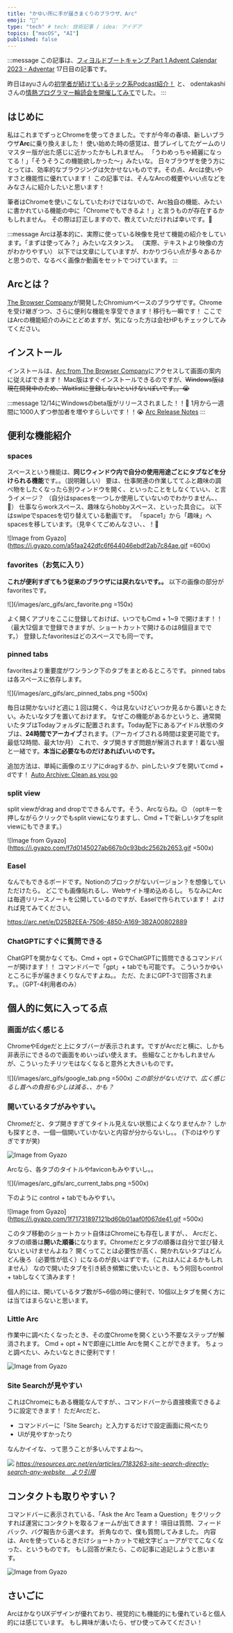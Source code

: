 ```yaml
---
title: "かゆい所に手が届きまくりのブラウザ、Arc"
emoji: "💎"
type: "tech" # tech: 技術記事 / idea: アイデア
topics: ["macOS", "AI"]
published: false
---
```


:::message
この記事は、[フィヨルドブートキャンプ Part 1 Advent Calendar 2023 - Adventar](https://adventar.org/calendars/9142) 17日目の記事です。

昨日はayuさんの[初学者が続けているテック系Podcast紹介！](https://ayu-0505.hatenablog.com/entry/2023/12/16/134921)
と、
odentakashiさんの[情熱プログラマー輪読会を開催してみて](https://odentakashi.github.io/2023/11/16/post11.html)でした。
:::

## はじめに
私はこれまでずっとChromeを使ってきました。ですが今年の春頃、新しいブラウザ**Arc**に乗り換えました！
使い始めた時の感覚は、昔プレイしてたゲームのリマスター版が出た感じに近かったかもしれません。
「うわめっちゃ綺麗になってる！」「そうそうこの機能欲しかった〜」みたいな。
日々ブラウザを使う方にとっては、効率的なブラウジングは欠かせないものです。その点、Arcは使いやすさと機能性に優れています！
この記事では、そんなArcの概要やいい点などをみなさんに紹介したいと思います！

筆者はChromeを使いこなしていたわけではないので、Arc独自の機能、みたいに書かれている機能の中に「Chromeでもできるよ！」と言うものが存在するかもしれません。
その際は訂正しますので、教えていただければ幸いです。🙇


:::message
Arcは基本的に、実際に使っている映像を見せて機能の紹介をしています。「まずは使ってみ？」みたいなスタンス。
（実際、テキストより映像の方がわかりやすい）
以下では文章にしていますが、わかりづらい点が多々あるかと思うので、なるべく画像か動画をセットでつけています。
:::

## Arcとは？

[The Browser Company](https://thebrowser.company/)が開発したChromiumベースのブラウザです。Chromeを受け継ぎつつ、さらに便利な機能を享受できます！移行も一瞬です！
ここではArcの機能紹介のみにとどめますが、気になった方は会社HPもチェックしてみてください。

## インストール

インストールは、[Arc from The Browser Company](https://arc.net/)にアクセスして画面の案内に従えばできます！
Mac版はすぐインストールできるのですが、~~Windows版は現在開発中のため、Waitlistに登録しないといけないぽいです。。😭~~

:::message
12/14にWindowsのbeta版がリリースされました！！🎉
1月から一週間に1000人ずつ参加者を増やすらしいです！！😭
[Arc Release Notes](https://arc.net/e/6433CE8D-2D3F-4FF2-AD51-6EF0CBAD197F)
:::


## 便利な機能紹介

### spaces

スペースという機能は、**同じウィンドウ内で自分の使用用途ごとにタブなどを分けられる機能**です。。（説明難しい）
要は、仕事関連の作業しててふと趣味の調べ物をしたくなったら別ウィンドウを開く、といったことをしなくていい、と言うイメージ？
（自分はspacesを一つしか使用していないのでわかりません、、🫠）
仕事ならworkスペース、趣味ならhobbyスペース、といった具合に。
以下はswipeでspacesを切り替えている動画です。
「space1」から「趣味」へspacesを移しています。（見辛くてごめんなさい、、！🙏


![Image from Gyazo](https://i.gyazo.com/a5faa242dfc6f644046ebdf2ab7c84ae.gif =600x)

### favorites（お気に入り）

**これが便利すぎてもう従来のブラウザには戻れないです。。**
以下の画像の部分がfavoritesです。

![](/images/arc_gifs/arc_favorite.png =150x)

よく開くアプリをここに登録しておけば、いつでもCmd + 1~9 で開けます！！
（最大12個まで登録できますが、ショートカットで開けるのは8個目までです。）
登録したfavoritesはどのスペースでも同一です。

### pinned tabs

favoritesより重要度がワンランク下のタブをまとめるところです。
pinned tabsは各スペースに依存します。

![](/images/arc_gifs/arc_pinned_tabs.png =500x)

毎日は開かないけど週に１回は開く、今は見ないけどいつか見るから置いときたい。みたいなタブを置いておけます。
なぜこの機能があるかというと、通常開いたタブはTodayフォルダに配置されます。Today配下にあるアイドル状態のタブは、**24時間でアーカイブ**されます。（アーカイブされる時間は変更可能です。最低12時間、最大1か月）
これで、タブ開きすぎ問題が解消されます！着ない服と一緒です。**本当に必要なものだけあればいいのです。**

追加方法は、単純に画像のエリアにdragするか、pinしたいタブを開いてcmd + dです！
[Auto Archive: Clean as you go](https://resources.arc.net/en/articles/6701333-auto-archive-clean-as-you-go)

### split view
split viewがdrag and dropでできるんです。そう、Arcならね。😐
（optキーを押しながらクリックでもsplit viewになりますし、Cmd + Tで新しいタブをsplit viewにもできます。）

![Image from Gyazo](https://i.gyazo.com/f7d0145027ab667b0c93bdc2562b2653.gif =500x)

### Easel
なんでもできるボードです。Notionのブロックがないバージョン？を想像していただけたら。
どこでも画像貼れるし、Webサイト埋め込めるし。
ちなみにArcは毎週リリースノートを公開しているのですが、Easelで作られています！
よければ見てみてください。

https://arc.net/e/D25B2EEA-7506-4850-A169-3B2A00802889

### ChatGPTにすぐに質問できる
ChatGPTを開かなくても、Cmd + opt + GでChatGPTに質問できるコマンドバーが開けます！！
コマンドバーで「gpt」+ tabでも可能です。
こういうかゆいところに手が届きまくりなんですよね。。
ただ、たまにGPT-3で回答されます。。（GPT-4利用者のみ）



## 個人的に気に入ってる点

### 画面が広く感じる
ChromeやEdgeだと上にタブバーが表示されます。ですがArcだと横に、しかも非表示にできるので画面をめいっぱい使えます。
些細なことかもしれませんが、こういったチリツモはなくなると意外と大きいものです。

![](/images/arc_gifs/google_tab.png =500x)
*この部分がないだけで、広く感じるし首への負担も少しは減る、、かも？*

### 開いているタブがみやすい。
Chromeだと、タブ開きすぎてタイトル見えない状態によくなりませんか？
しかも探すとき、一個一個開いていかないと内容が分からないし。。
(下のはやりすぎですが笑)

![Image from Gyazo](https://i.gyazo.com/44dff297a03c8d23aef90d35d399dead.png)

Arcなら、各タブのタイトルやfaviconもみやすいし。。

![](/images/arc_gifs/arc_current_tabs.png =500x)

下のように control + tabでもみやすい。

![Image from Gyazo](https://i.gyazo.com/1f71731897121bd60b01aaf0f067de41.gif =500x)

このタブ移動のショートカット自体はChromeにも存在しますが、、
Arcだと、タブの順番は**開いた順番**になります。Chromeだとタブの順番は自分で並び替えないといけませんよね？
開くってことは必要性が高く、開かれないタブはどんどん後ろ（必要性が低く）になるのが良いはずです。（これは人によるかもしれません）
なので開いたタブを引き続き頻繁に使いたいとき、もう何回もcontrol + tabしなくて済みます！

個人的には、開いているタブ数が5~6個の時に便利で、10個以上タブを開く方には当てはまらないと思います。

### Little Arc
作業中に調べたくなったとき、その度Chromeを開くという不要なステップが解消されます。
Cmd + opt + Nで即座にLittle Arcを開くことができます。
ちょっと調べたい、みたいなときに便利です！

![Image from Gyazo](https://i.gyazo.com/c55a5c6b78f0d0779cf17abd35cf9034.gif)



### Site Searchが見やすい
これはChromeにもある機能なんですが、、コマンドバーから直接検索できるように設定できます！
ただArcだと、
- コマンドバーに「Site Search」と入力するだけで設定画面に飛べたり
- UIが見やすかったり

なんかイイな、って思うことが多いんですよね〜。

![](https://downloads.intercomcdn.com/i/o/703546622/d3b07ccc03e422ad7761c9b4/CleanShot+2023-04-01+at+10.51.19.gif)
*https://resources.arc.net/en/articles/7183263-site-search-directly-search-any-website　より引用*

## コンタクトも取りやすい？
コマンドバーに表示されている、「Ask the Arc Team a Question」をクリックすれば運営にコンタクトを取るフォームが出てきます！
項目は質問、フィードバック、バグ報告から選べます。
折角なので、僕も質問してみました。
内容は、Arcを使っているときだけショートカットで絵文字ビューアがでてこなくなった、というものです。
もし回答が来たら、この記事に追記しようと思います。

![Image from Gyazo](https://i.gyazo.com/acf0f1cff1d54103d068d7dfc738d381.png)

## さいごに
ArcはかなりUXデザインが優れており、視覚的にも機能的にも優れていると個人的には感じています。
もし興味が湧いたら、ぜひ使ってみてください！
